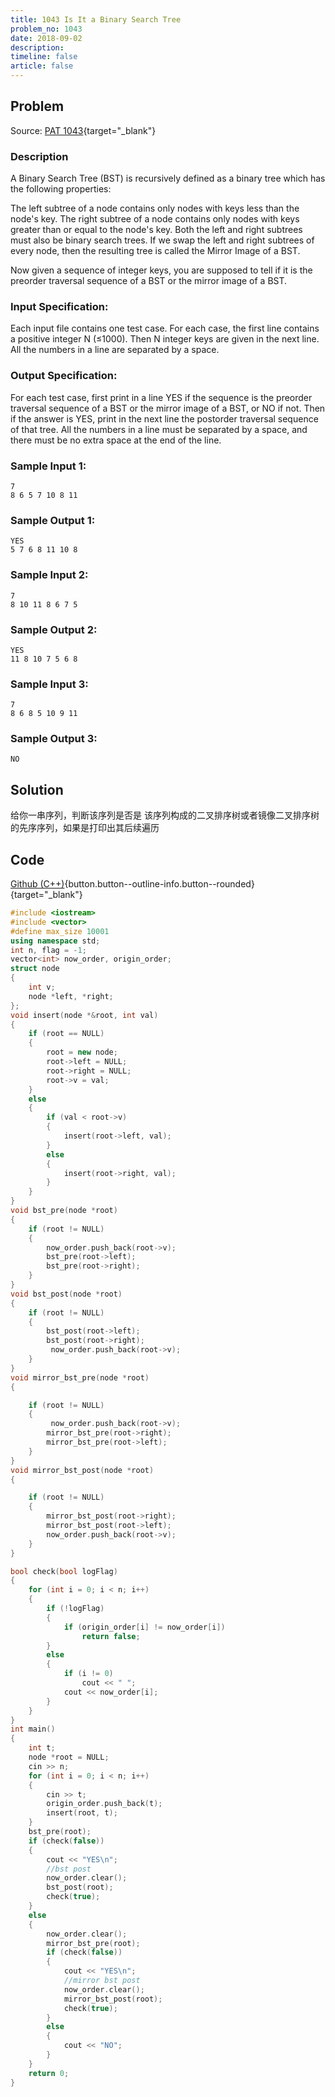 ```yaml
---
title: 1043 Is It a Binary Search Tree
problem_no: 1043
date: 2018-09-02
description: 
timeline: false
article: false
---
```


<!--more-->

## Problem

Source: [PAT 1043](){target="_blank"}

### Description

A Binary Search Tree (BST) is recursively defined as a binary tree which has the following properties:

The left subtree of a node contains only nodes with keys less than the node's key. The right subtree of a node contains
only nodes with keys greater than or equal to the node's key. Both the left and right subtrees must also be binary
search trees. If we swap the left and right subtrees of every node, then the resulting tree is called the Mirror Image
of a BST.

Now given a sequence of integer keys, you are supposed to tell if it is the preorder traversal sequence of a BST or the
mirror image of a BST.

### Input Specification:

Each input file contains one test case. For each case, the first line contains a positive integer N (≤1000). Then N
integer keys are given in the next line. All the numbers in a line are separated by a space.

### Output Specification:

For each test case, first print in a line YES if the sequence is the preorder traversal sequence of a BST or the mirror
image of a BST, or NO if not. Then if the answer is YES, print in the next line the postorder traversal sequence of that
tree. All the numbers in a line must be separated by a space, and there must be no extra space at the end of the line.

### Sample Input 1:

```text
7
8 6 5 7 10 8 11
```

### Sample Output 1:

```text
YES
5 7 6 8 11 10 8
```

### Sample Input 2:

```text
7
8 10 11 8 6 7 5
```

### Sample Output 2:

```text
YES
11 8 10 7 5 6 8
```

### Sample Input 3:

```text
7
8 6 8 5 10 9 11
```

### Sample Output 3:

```text
NO
```

## Solution

给你一串序列，判断该序列是否是 该序列构成的二叉排序树或者镜像二叉排序树的先序序列，如果是打印出其后续遍历

## Code

[Github (C++)](https://github.com/Alomerry/algorithm/blob/master/pat/a/){button.button--outline-info.button--rounded}{target="_blank"}


```cpp
#include <iostream>
#include <vector>
#define max_size 10001
using namespace std;
int n, flag = -1;
vector<int> now_order, origin_order;
struct node
{
    int v;
    node *left, *right;
};
void insert(node *&root, int val)
{
    if (root == NULL)
    {
        root = new node;
        root->left = NULL;
        root->right = NULL;
        root->v = val;
    }
    else
    {
        if (val < root->v)
        {
            insert(root->left, val);
        }
        else
        {
            insert(root->right, val);
        }
    }
}
void bst_pre(node *root)
{
    if (root != NULL)
    {
        now_order.push_back(root->v);
        bst_pre(root->left);
        bst_pre(root->right);
    }
}
void bst_post(node *root)
{
    if (root != NULL)
    {
        bst_post(root->left);
        bst_post(root->right);
		 now_order.push_back(root->v);
    }
}
void mirror_bst_pre(node *root)
{

    if (root != NULL)
    {
		 now_order.push_back(root->v);
        mirror_bst_pre(root->right);
        mirror_bst_pre(root->left);
    }
}
void mirror_bst_post(node *root)
{

    if (root != NULL)
    {
        mirror_bst_post(root->right);
        mirror_bst_post(root->left);
		now_order.push_back(root->v);
    }
}

bool check(bool logFlag)
{
    for (int i = 0; i < n; i++)
    {
        if (!logFlag)
        {
            if (origin_order[i] != now_order[i])
                return false;
        }
        else
        {
            if (i != 0)
                cout << " ";
            cout << now_order[i];
        }
    }
}
int main()
{
    int t;
    node *root = NULL;
    cin >> n;
    for (int i = 0; i < n; i++)
    {
        cin >> t;
        origin_order.push_back(t);
        insert(root, t);
    }
    bst_pre(root);
    if (check(false))
    {
        cout << "YES\n";
        //bst post
        now_order.clear();
        bst_post(root);
        check(true);
    }
    else
    {
        now_order.clear();
        mirror_bst_pre(root);
        if (check(false))
        {
            cout << "YES\n";
            //mirror bst post
            now_order.clear();
            mirror_bst_post(root);
            check(true);
        }
        else
        {
            cout << "NO";
        }
    }
    return 0;
}
```
